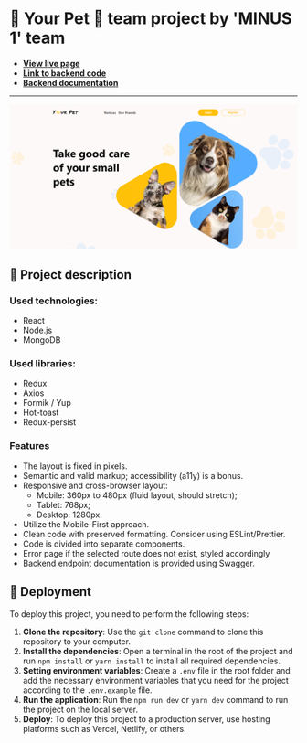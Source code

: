 # 🐾 Your Pet 🐾 team project by 'MINUS 1' team

- **[View live page](https://denysborysiuk.github.io/goit-team-project-03/)**
- **[Link to backend code](https://github.com/DenysBorysiuk/your-pet-api/)**
- **[Backend documentation](https://pets-back-end.onrender.com/api-docs/)**

---

![Site image](./public/og-image.png)

## 📝 Project description

### Used technologies:

- React
- Node.js
- MongoDB

### Used libraries:

- Redux
- Axios
- Formik / Yup
- Hot-toast
- Redux-persist

### Features

- The layout is fixed in pixels.
- Semantic and valid markup; accessibility (a11y) is a bonus.
- Responsive and cross-browser layout:
  - Mobile: 360px to 480px (fluid layout, should stretch);
  - Tablet: 768px;
  - Desktop: 1280px.
- Utilize the Mobile-First approach.
- Clean code with preserved formatting. Consider using ESLint/Prettier.
- Code is divided into separate components.
- Error page if the selected route does not exist, styled accordingly
- Backend endpoint documentation is provided using Swagger.

## 📂 Deployment

To deploy this project, you need to perform the following steps:

1. **Clone the repository**: Use the `git clone` command to clone this
   repository to your computer.
2. **Install the dependencies**: Open a terminal in the root of the project and
   run `npm install` or `yarn install` to install all required dependencies.
3. **Setting environment variables**: Create a `.env` file in the root folder
   and add the necessary environment variables that you need for the project
   according to the `.env.example` file.
4. **Run the application**: Run the `npm run dev` or `yarn dev` command to run
   the project on the local server.
5. **Deploy**: To deploy this project to a production server, use hosting
   platforms such as Vercel, Netlify, or others.

